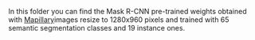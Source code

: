 
In this folder you can find the Mask R-CNN pre-trained weights obtained with [Mapillary](https://www.mapillary.com/)images resize to 1280x960 pixels and trained with 65 semantic segmentation classes and 19 instance ones.
